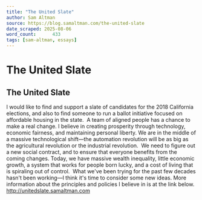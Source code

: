 ```yaml
---
title: "The United Slate"
author: Sam Altman
source: https://blog.samaltman.com/the-united-slate
date_scraped: 2025-08-06
word_count:      433
tags: [sam-altman, essays]
---
```


# The United Slate

## The United Slate
I would like to find and support a slate of candidates for the 2018 California elections, and also to find someone to run a ballot initiative focused on affordable housing in the state.  A team of aligned people has a chance to make a real change.
I believe in creating prosperity through technology, economic fairness, and maintaining personal liberty.
We are in the middle of a massive technological shift—the automation revolution will be as big as the agricultural revolution or the industrial revolution.  We need to figure out a new social contract, and to ensure that everyone benefits from the coming changes.
Today, we have massive wealth inequality, little economic growth, a system that works for people born lucky, and a cost of living that is spiraling out of control.  What we've been trying for the past few decades hasn't been working—I think it's time to consider some new ideas.
More information about the principles and policies I believe in is at the link below.
http://unitedslate.samaltman.com
